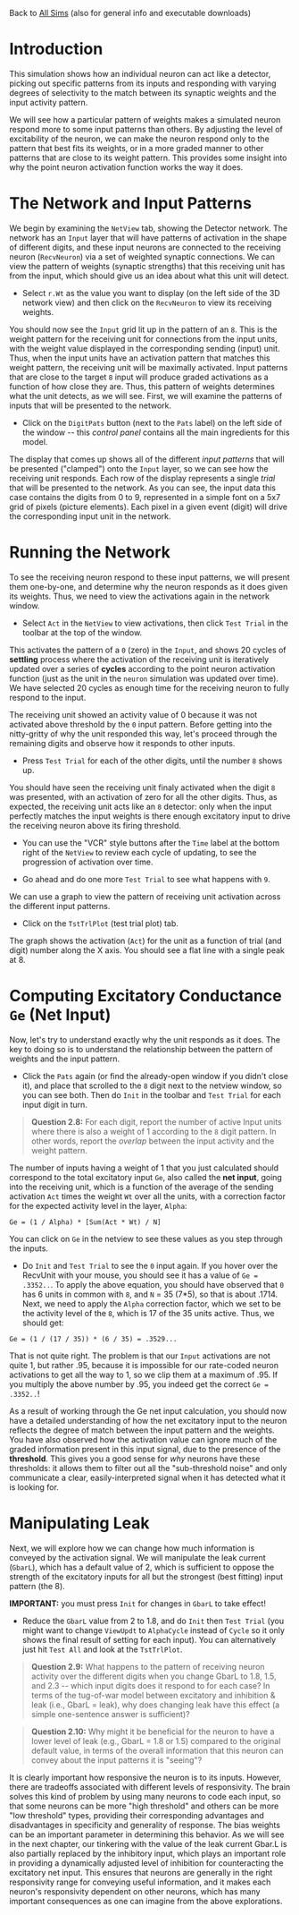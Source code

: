 Back to [All Sims](https://github.com/CompCogNeuro/sims) (also for general info and executable downloads)

# Introduction

This simulation shows how an individual neuron can act like a detector, picking out specific patterns from its inputs and responding with varying degrees of selectivity to the match between its synaptic weights and the input activity pattern.

We will see how a particular pattern of weights makes a simulated neuron respond more to some input patterns than others. By adjusting the level of excitability of the neuron, we can make the neuron respond only to the pattern that best fits its weights, or in a more graded manner to other patterns that are close to its weight pattern. This provides some insight into why the point neuron activation function works the way it does.

# The Network and Input Patterns

We begin by examining the `NetView` tab, showing the Detector network. The network has an `Input` layer that will have patterns of activation in the shape of different digits, and these input neurons are connected to the receiving neuron (`RecvNeuron`) via a set of weighted synaptic connections. We can view the pattern of weights (synaptic strengths) that this receiving unit has from the input, which should give us an idea about what this unit will detect.

* Select `r.Wt` as the value you want to display (on the left side of the 3D network view) and then click on the `RecvNeuron` to view its receiving weights.

You should now see the `Input` grid lit up in the pattern of an `8`. This is the weight pattern for the receiving unit for connections from the input units, with the weight value displayed in the corresponding sending (input) unit. Thus, when the input units have an activation pattern that matches this weight pattern, the receiving unit will be maximally activated. Input patterns that are close to the target `8` input will produce graded activations as a function of how close they are. Thus, this pattern of weights determines what the unit detects, as we will see. First, we will examine the patterns of inputs that will be presented to the network.

* Click on the `DigitPats` button (next to the `Pats` label) on the left side of the window -- this *control panel* contains all the main ingredients for this model.

The display that comes up shows all of the different *input patterns* that will be presented ("clamped") onto the `Input` layer, so we can see how the receiving unit responds. Each row of the display represents a single *trial* that will be presented to the network. As you can see, the input data this case contains the digits from 0 to 9, represented in a simple font on a 5x7 grid of pixels (picture elements). Each pixel in a given event (digit) will drive the corresponding input unit in the network.

# Running the Network

To see the receiving neuron respond to these input patterns, we will present them one-by-one, and determine why the neuron responds as it does given its weights. Thus, we need to view the activations again in the network window.

* Select `Act` in the `NetView` to view activations, then click `Test Trial` in the toolbar at the top of the window.

This activates the pattern of a `0` (zero) in the `Input`, and shows 20 cycles of **settling** process where the activation of the receiving unit is iteratively updated over a series of **cycles** according to the point neuron activation function (just as the unit in the `neuron` simulation was updated over time).  We have selected 20 cycles as enough time for the receiving neuron to fully respond to the input.

The receiving unit showed an activity value of 0 because it was not activated above threshold by the `0` input pattern.  Before getting into the nitty-gritty of why the unit responded this way, let's proceed through the remaining digits and observe how it responds to other inputs.

* Press `Test Trial` for each of the other digits, until the number `8` shows up. 

You should have seen the receiving unit finaly activated when the digit `8` was presented, with an activation of zero for all the other digits. Thus, as expected, the receiving unit acts like an `8` detector: only when the input perfectly matches the input weights is there enough excitatory input to drive the receiving neuron above its firing threshold.

* You can use the "VCR" style buttons after the `Time` label at the bottom right of the `NetView` to review each cycle of updating, to see the progression of activation over time.

* Go ahead and do one more `Test Trial` to see what happens with `9`.

We can use a graph to view the pattern of receiving unit activation across the different input patterns.

* Click on the `TstTrlPlot` (test trial plot) tab.

The graph shows the activation (`Act`) for the unit as a function of trial (and digit) number along the X axis. You should see a flat line with a single peak at 8.  

# Computing Excitatory Conductance `Ge` (Net Input)

Now, let's try to understand exactly why the unit responds as it does. The key to doing so is to understand the relationship between the pattern of weights and the input pattern.

* Click the `Pats` again (or find the already-open window if you didn't close it), and place that scrolled to the `8` digit next to the netview window, so you can see both.  Then do `Init` in the toolbar and `Test Trial` for each input digit in turn.

> **Question 2.8:** For each digit, report the number of active Input units where there is also a weight of 1 according to the `8` digit pattern.  In other words, report the *overlap* between the input activity and the weight pattern.

The number of inputs having a weight of 1 that you just calculated should correspond to the total excitatory input `Ge`, also called the **net input**, going into the receiving unit, which is a function of the average of the sending activation `Act` times the weight `Wt` over all the units, with a correction factor for the expected activity level in the layer, `Alpha`:

```
Ge = (1 / Alpha) * [Sum(Act * Wt) / N]
```

You can click on `Ge` in the netview to see these values as you step through the inputs.

* Do `Init` and `Test Trial` to see the `0` input again.  If you hover over the RecvUnit with your mouse, you should see it has a value of `Ge = .3352..`.  To apply the above equation, you should have observed that `0` has 6 units in common with `8`, and `N` = 35 (7*5), so that is about .1714.  Next, we need to apply the `Alpha` correction factor, which we set to be the activity level of the `8`, which is 17 of the 35 units active.  Thus, we should get:

```
Ge = (1 / (17 / 35)) * (6 / 35) = .3529...
```

That is not quite right.  The problem is that our `Input` activations are not quite 1, but rather .95, because it is impossible for our rate-coded neuron activations to get all the way to 1, so we clip them at a maximum of .95.  If you multiply the above number by .95, you indeed get the correct `Ge = .3352..`!  

As a result of working through the Ge net input calculation, you should now have a detailed understanding of how the net excitatory input to the neuron reflects the degree of match between the input pattern and the weights. You have also observed how the activation value can ignore much of the graded information present in this input signal, due to the presence of the **threshold**.  This gives you a good sense for *why* neurons have these thresholds: it allows them to filter out all the "sub-threshold noise" and only communicate a clear, easily-interpreted signal when it has detected what it is looking for.

# Manipulating Leak

Next, we will explore how we can change how much information is conveyed by the activation signal. We will manipulate the leak current (`GbarL`), which has a default value of 2, which is sufficient to oppose the strength of the excitatory inputs for all but the strongest (best fitting) input pattern (the 8).

**IMPORTANT:** you must press `Init` for changes in `GbarL` to take effect!

* Reduce the `GbarL` value from 2 to 1.8, and do `Init` then `Test Trial` (you might want to change `ViewUpdt` to `AlphaCycle` instead of `Cycle` so it only shows the final result of setting for each input).  You can alternatively just hit `Test All` and look at the `TstTrlPlot`.

> **Question 2.9:** What happens to the pattern of receiving neuron activity over the different digits when you change GbarL to 1.8, 1.5, and 2.3 -- which input digits does it respond to for each case?  In terms of the tug-of-war model between excitatory and inhibition & leak (i.e., GbarL = leak), why does changing leak have this effect (a simple one-sentence answer is sufficient)?

> **Question 2.10:** Why might it be beneficial for the neuron to have a lower level of leak (e.g., GbarL = 1.8 or 1.5) compared to the original default value, in terms of the overall information that this neuron can convey about the input patterns it is "seeing"?

It is clearly important how responsive the neuron is to its inputs. However, there are tradeoffs associated with different levels of responsivity. The brain solves this kind of problem by using many neurons to code each input, so that some neurons can be more "high threshold" and others can be more "low threshold" types, providing their corresponding advantages and disadvantages in specificity and generality of response. The bias weights can be an important parameter in determining this behavior. As we will see in the next chapter, our tinkering with the value of the leak current Gbar.L is also partially replaced by the inhibitory input, which plays an important role in providing a dynamically adjusted level of inhibition for counteracting the excitatory net input. This ensures that neurons are generally in the right responsivity range for conveying useful information, and it makes each neuron's responsivity dependent on other neurons, which has many important consequences as one can imagine from the above explorations.


